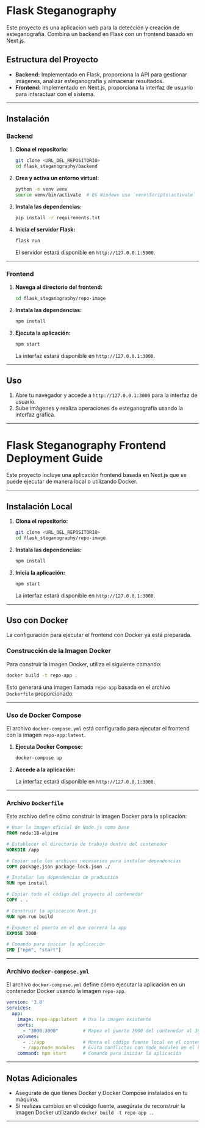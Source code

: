 # Flask Steganography

Este proyecto es una aplicación web para la detección y creación de esteganografía. Combina un backend en Flask con un frontend basado en Next.js.

## Estructura del Proyecto

- **Backend:** Implementado en Flask, proporciona la API para gestionar imágenes, analizar esteganografía y almacenar resultados.
- **Frontend:** Implementado en Next.js, proporciona la interfaz de usuario para interactuar con el sistema.

---

## Instalación

### Backend

1. **Clona el repositorio:**

   ```sh
   git clone <URL_DEL_REPOSITORIO>
   cd flask_steganography/backend
   ```

2. **Crea y activa un entorno virtual:**

   ```sh
   python -m venv venv
   source venv/bin/activate  # En Windows usa `venv\Scripts\activate`
   ```

3. **Instala las dependencias:**

   ```sh
   pip install -r requirements.txt
   ```

4. **Inicia el servidor Flask:**

   ```sh
   flask run
   ```

   El servidor estará disponible en `http://127.0.0.1:5000`.

---

### Frontend

1. **Navega al directorio del frontend:**

   ```sh
   cd flask_steganography/repo-image
   ```

2. **Instala las dependencias:**

   ```sh
   npm install
   ```

3. **Ejecuta la aplicación:**

   ```sh
   npm start
   ```

   La interfaz estará disponible en `http://127.0.0.1:3000`.

---

## Uso

1. Abre tu navegador y accede a `http://127.0.0.1:3000` para la interfaz de usuario.
2. Sube imágenes y realiza operaciones de esteganografía usando la interfaz gráfica.

---

# Flask Steganography Frontend Deployment Guide

Este proyecto incluye una aplicación frontend basada en Next.js que se puede ejecutar de manera local o utilizando Docker.

---

## Instalación Local

1. **Clona el repositorio:**

   ```bash
   git clone <URL_DEL_REPOSITORIO>
   cd flask_steganography/repo-image
   ```

2. **Instala las dependencias:**

   ```bash
   npm install
   ```

3. **Inicia la aplicación:**

   ```bash
   npm start
   ```

   La interfaz estará disponible en `http://127.0.0.1:3000`.

---

## Uso con Docker

La configuración para ejecutar el frontend con Docker ya está preparada.

### Construcción de la Imagen Docker

Para construir la imagen Docker, utiliza el siguiente comando:

```bash
docker build -t repo-app .
```

Esto generará una imagen llamada `repo-app` basada en el archivo `Dockerfile` proporcionado.

---

### Uso de Docker Compose

El archivo `docker-compose.yml` está configurado para ejecutar el frontend con la imagen `repo-app:latest`.

1. **Ejecuta Docker Compose:**

   ```bash
   docker-compose up
   ```

2. **Accede a la aplicación:**

   La interfaz estará disponible en `http://127.0.0.1:3000`.

---

### Archivo `Dockerfile`

Este archivo define cómo construir la imagen Docker para la aplicación:

```dockerfile
# Usar la imagen oficial de Node.js como base
FROM node:18-alpine

# Establecer el directorio de trabajo dentro del contenedor
WORKDIR /app

# Copiar solo los archivos necesarios para instalar dependencias
COPY package.json package-lock.json ./

# Instalar las dependencias de producción
RUN npm install

# Copiar todo el código del proyecto al contenedor
COPY . .

# Construir la aplicación Next.js
RUN npm run build

# Exponer el puerto en el que correrá la app
EXPOSE 3000

# Comando para iniciar la aplicación
CMD ["npm", "start"]
```

---

### Archivo `docker-compose.yml`

El archivo `docker-compose.yml` define cómo ejecutar la aplicación en un contenedor Docker usando la imagen `repo-app`.

```yaml
version: '3.8'
services:
  app:
    image: repo-app:latest  # Usa la imagen existente
    ports:
      - "3000:3000"         # Mapea el puerto 3000 del contenedor al 3000 de tu máquina
    volumes:
      - .:/app              # Monta el código fuente local en el contenedor
      - /app/node_modules   # Evita conflictos con node_modules en el host
    command: npm start      # Comando para iniciar la aplicación
```

---

## Notas Adicionales

- Asegúrate de que tienes Docker y Docker Compose instalados en tu máquina.
- Si realizas cambios en el código fuente, asegúrate de reconstruir la imagen Docker utilizando `docker build -t repo-app .`.

---

